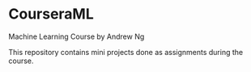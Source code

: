 # CourseraML
Machine Learning Course by Andrew Ng

This repository contains mini projects done as assignments during the course.
